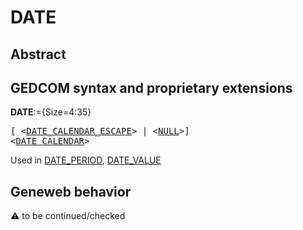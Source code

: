 ﻿# DATE
## Abstract

## GEDCOM syntax and proprietary extensions

**DATE**:={Size=4:35}
<pre>
[ &lt;<a href=Ged.DATE_CALENDAR_ESCAPE.md>DATE_CALENDAR_ESCAPE</a>&gt; | &lt;<a href=Ged.NULL.md>NULL</a>&gt;]
&lt;<a href=Ged.DATE_CALENDAR.md>DATE_CALENDAR</a>&gt;
</pre>
Used in <a href=Ged.DATE_PERIOD.md>DATE_PERIOD</a>, <a href=Ged.DATE_VALUE.md>DATE_VALUE</a><br />


## Geneweb behavior



:warning: to be continued/checked


